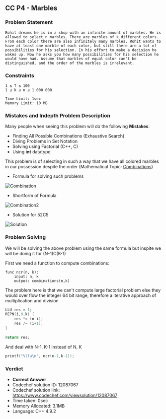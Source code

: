 ## CC P4 - Marbles

### Problem Statement

```
Rohit dreams he is in a shop with an infinite amount of marbles. He is allowed to select n marbles. There are marbles of k different colors. From each color there are also infinitely many marbles. Rohit wants to have at least one marble of each color, but still there are a lot of possibilities for his selection. In his effort to make a decision he wakes up. Now he asks you how many possibilities for his selection he would have had. Assume that marbles of equal color can't be distinguished, and the order of the marbles is irrelevant.
```

### Constraints

```
1 ≤ T ≤ 100
1 ≤ k ≤ n ≤ 1 000 000

Time Limit: 1sec
Memory Limit: 10 MB
```

### Mistakes and Indepth Problem Description

Many people when seeing this problem will do the following **Mistakes**: 

- Finding All Possible Combinations (Exhaustive Search)
- Diving Problems in Set Notation
- Solving using Factorial (C++, C)
- Using **int** datatype

This problem is of selecting in such a way that we have all colored marbles in our possession despite the order (Mathematical Topic: [Combinations](https://en.wikipedia.org/wiki/Combination))

- Formula for solving such problems

![Combination](https://wikimedia.org/api/rest_v1/media/math/render/svg/08bdf0fff474c26293414f9eb01ab4bc73ef941f)

- Shortform of Formula

![Combination2](https://wikimedia.org/api/rest_v1/media/math/render/svg/0f4e3f6d2dc3075f5569c82118fad11c32dff393)

- Solution for 52C5

![Solution](https://wikimedia.org/api/rest_v1/media/math/render/svg/cc23290c935c895f42918bf2486ec5e8b70045bd)

### Problem Solving

We will be solving the above problem using the same formula but inspite we will be doing it for (N-1)C(K-1)

First we need a function to compute combinations:

```
func ncr(n, k): 
    input: n, k
    output: combinations(n,k)
```

The problem here is that we can't compute large factorial problem else they would over flow the integer 64 bit range, therefore a iterative approach of multiplication and division


```C++
LLU res = 1;
REPN(i,0,k) {
	res *= (n-i);
	res /= (i+1);
}
	
return res;
```

And deal with N-1, K-1 instead of N, K

```C++
printf("%llu\n", ncr(n-1,k-1));
```

### Verdict

- **Correct Answer**
- Codechef solution ID: 12087067
- Codechef solution link: https://www.codechef.com/viewsolution/12087067
- Time taken: 0sec
- Memory Allocated: 3.1MB
- Language: C++ 4.9.2
